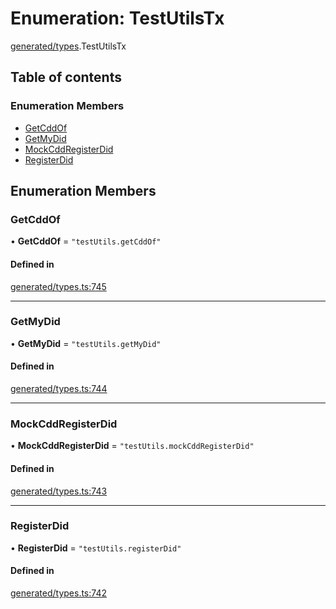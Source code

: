 # Enumeration: TestUtilsTx

[generated/types](../wiki/generated.types).TestUtilsTx

## Table of contents

### Enumeration Members

- [GetCddOf](../wiki/generated.types.TestUtilsTx#getcddof)
- [GetMyDid](../wiki/generated.types.TestUtilsTx#getmydid)
- [MockCddRegisterDid](../wiki/generated.types.TestUtilsTx#mockcddregisterdid)
- [RegisterDid](../wiki/generated.types.TestUtilsTx#registerdid)

## Enumeration Members

### GetCddOf

• **GetCddOf** = ``"testUtils.getCddOf"``

#### Defined in

[generated/types.ts:745](https://github.com/PolymeshAssociation/polymesh-sdk/blob/079537ad/src/generated/types.ts#L745)

___

### GetMyDid

• **GetMyDid** = ``"testUtils.getMyDid"``

#### Defined in

[generated/types.ts:744](https://github.com/PolymeshAssociation/polymesh-sdk/blob/079537ad/src/generated/types.ts#L744)

___

### MockCddRegisterDid

• **MockCddRegisterDid** = ``"testUtils.mockCddRegisterDid"``

#### Defined in

[generated/types.ts:743](https://github.com/PolymeshAssociation/polymesh-sdk/blob/079537ad/src/generated/types.ts#L743)

___

### RegisterDid

• **RegisterDid** = ``"testUtils.registerDid"``

#### Defined in

[generated/types.ts:742](https://github.com/PolymeshAssociation/polymesh-sdk/blob/079537ad/src/generated/types.ts#L742)
